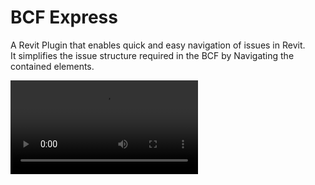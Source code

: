 # BCF Express
A Revit Plugin that enables quick and easy navigation of issues in Revit.  
It simplifies the issue structure required in the BCF by Navigating the contained elements.

<video src="https://github.com/HOKGroup/bcf_express/blob/main/Media/BCF_Express_Demo.mp4 "></video>
